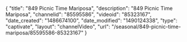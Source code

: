 {
    "title": "849 Picnic Time Mariposa",
    "description": "849 Picnic Time Mariposa",
    "channelid": "85595586",
    "videoid": "85323167",
    "date_created": "1486674100",
    "date_modified": "1490124338",
    "type": "captivate",
    "layout": "channelVideo",
    "url": "\/seasonal\/849-picnic-time-mariposa\/85595586-85323167"
}